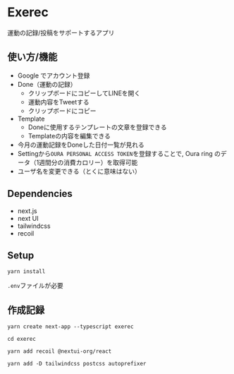 # Exerec

運動の記録/投稿をサポートするアプリ

## 使い方/機能

- Google でアカウント登録
- Done（運動の記録）
  - クリップボードにコピーしてLINEを開く
  - 運動内容をTweetする
  - クリップボードにコピー
- Template
  - Doneに使用するテンプレートの文章を登録できる
  - Templateの内容を編集できる
- 今月の運動記録をDoneした日付一覧が見れる
- Settingから`OURA PERSONAL ACCESS TOKEN`を登録することで, Oura ring のデータ（1週間分の消費カロリー）を取得可能
- ユーザ名を変更できる（とくに意味はない）

## Dependencies

- next.js
- next UI
- tailwindcss
- recoil

## Setup

`yarn install`

`.env`ファイルが必要

## 作成記録

`yarn create next-app --typescript exerec`

`cd exerec`

`yarn add recoil @nextui-org/react`

`yarn add -D tailwindcss postcss autoprefixer`
